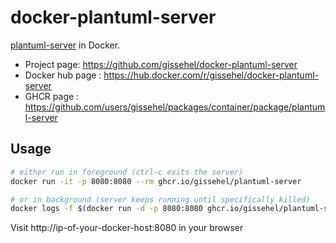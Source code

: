 # docker-plantuml-server

[plantuml-server](https://github.com/plantuml/plantuml-server) in Docker.

* Project page: https://github.com/gissehel/docker-plantuml-server
* Docker hub page : https://hub.docker.com/r/gissehel/docker-plantuml-server
* GHCR page : https://github.com/users/gissehel/packages/container/package/plantuml-server

## Usage

```sh
# either run in foreground (ctrl-c exits the server)
docker run -it -p 8080:8080 --rm ghcr.io/gissehel/plantuml-server

# or in background (server keeps running until specifically killed)
docker logs -f $(docker run -d -p 8080:8080 ghcr.io/gissehel/plantuml-server)
```

Visit http://ip-of-your-docker-host:8080 in your browser
